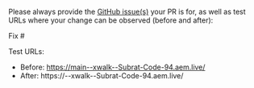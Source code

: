 Please always provide the [GitHub issue(s)](../issues) your PR is for, as well as test URLs where your change can be observed (before and after):

Fix #<gh-issue-id>

Test URLs:
- Before: https://main--xwalk--Subrat-Code-94.aem.live/
- After: https://<branch>--xwalk--Subrat-Code-94.aem.live/
